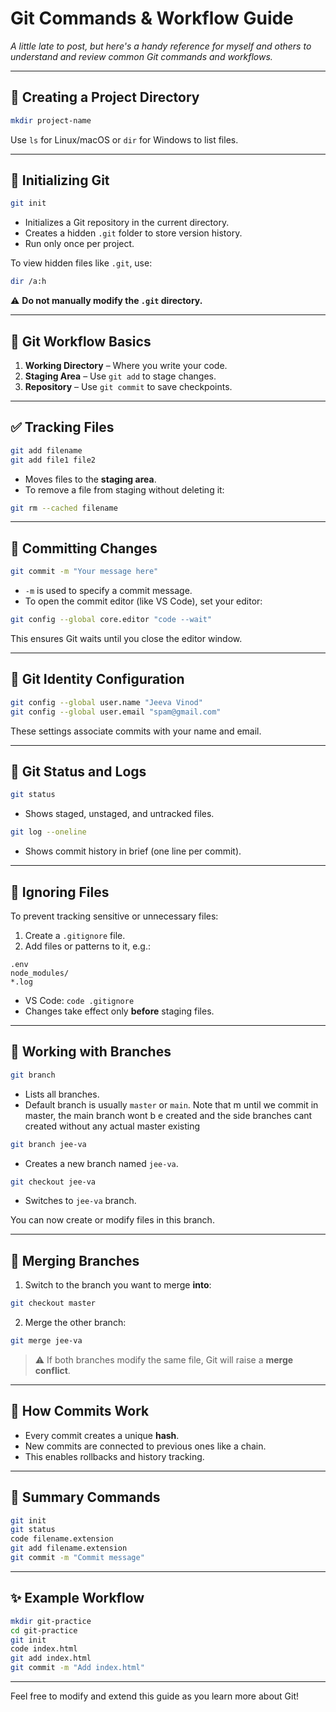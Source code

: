 
# Git Commands & Workflow Guide

_A little late to post, but here's a handy reference for myself and others to understand and review common Git commands and workflows._

---

## 📁 Creating a Project Directory

```bash
mkdir project-name
````

Use `ls` for Linux/macOS or `dir` for Windows to list files.

---

## 🔧 Initializing Git

```bash
git init
```

* Initializes a Git repository in the current directory.
* Creates a hidden `.git` folder to store version history.
* Run only once per project.

To view hidden files like `.git`, use:

```bash
dir /a:h
```

⚠️ **Do not manually modify the `.git` directory.**

---

## 📌 Git Workflow Basics

1. **Working Directory** – Where you write your code.
2. **Staging Area** – Use `git add` to stage changes.
3. **Repository** – Use `git commit` to save checkpoints.

---

## ✅ Tracking Files

```bash
git add filename
git add file1 file2
```

* Moves files to the **staging area**.
* To remove a file from staging without deleting it:

```bash
git rm --cached filename
```

---

## 📍 Committing Changes

```bash
git commit -m "Your message here"
```

* `-m` is used to specify a commit message.
* To open the commit editor (like VS Code), set your editor:

```bash
git config --global core.editor "code --wait"
```

This ensures Git waits until you close the editor window.

---

## 👤 Git Identity Configuration

```bash
git config --global user.name "Jeeva Vinod"
git config --global user.email "spam@gmail.com"
```

These settings associate commits with your name and email.

---

## 📜 Git Status and Logs

```bash
git status
```

* Shows staged, unstaged, and untracked files.

```bash
git log --oneline
```

* Shows commit history in brief (one line per commit).

---

## 🚫 Ignoring Files

To prevent tracking sensitive or unnecessary files:

1. Create a `.gitignore` file.
2. Add files or patterns to it, e.g.:

```
.env
node_modules/
*.log
```

* VS Code: `code .gitignore`
* Changes take effect only **before** staging files.

---

## 🧪 Working with Branches

```bash
git branch
```

* Lists all branches.
* Default branch is usually `master` or `main`.
  Note that m until we commit in master, the main branch wont b e created and the side branches cant created without any actual master existing
```bash
git branch jee-va
```

* Creates a new branch named `jee-va`.

```bash
git checkout jee-va
```

* Switches to `jee-va` branch.

You can now create or modify files in this branch.

---

## 🔄 Merging Branches

1. Switch to the branch you want to merge **into**:

```bash
git checkout master
```

2. Merge the other branch:

```bash
git merge jee-va
```

> ⚠️ If both branches modify the same file, Git will raise a **merge conflict**.

---

## 🔗 How Commits Work

* Every commit creates a unique **hash**.
* New commits are connected to previous ones like a chain.
* This enables rollbacks and history tracking.

---

## 🧵 Summary Commands

```bash
git init
git status
code filename.extension
git add filename.extension
git commit -m "Commit message"
```

---

## ✨ Example Workflow

```bash
mkdir git-practice
cd git-practice
git init
code index.html
git add index.html
git commit -m "Add index.html"
```

---

Feel free to modify and extend this guide as you learn more about Git!

```

